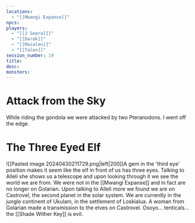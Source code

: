 ```yaml
---
locations:
  - "[[Mwangi Expanse]]"
npcs: 
players:
  - "[[J Seeral]]"
  - "[[Darak]]"
  - "[[Maialen]]"
  - "[[Talon]]"
session_number: 19
title: 
desc: 
monsters:
---
```

# Attack from the Sky
While riding the gondola we were attacked by two Pteranodons. I went off the edge.

# The Three Eyed Elf
![[Pasted image 20240430211729.png|left|200]]A gem in the 'third eye' position makes it seem like the elf in front of us has three eyes.  Talking to Alleli she shows us a telescope and upon looking through it we see the world we are from.  We were not in the [[Mwangi Expanse]] and in fact are no longer on Golarian.  Upon talking to Alleli more we found we are on Castrovel, the second planet in the solar system. We are currently in the jungle continent of Ukulam, in the settlement of Loskialua. A woman from Golarian made a transmission to the elves on Castrovel. Osoyo... tenticals... the [[Shade Wither Key]] is evil.